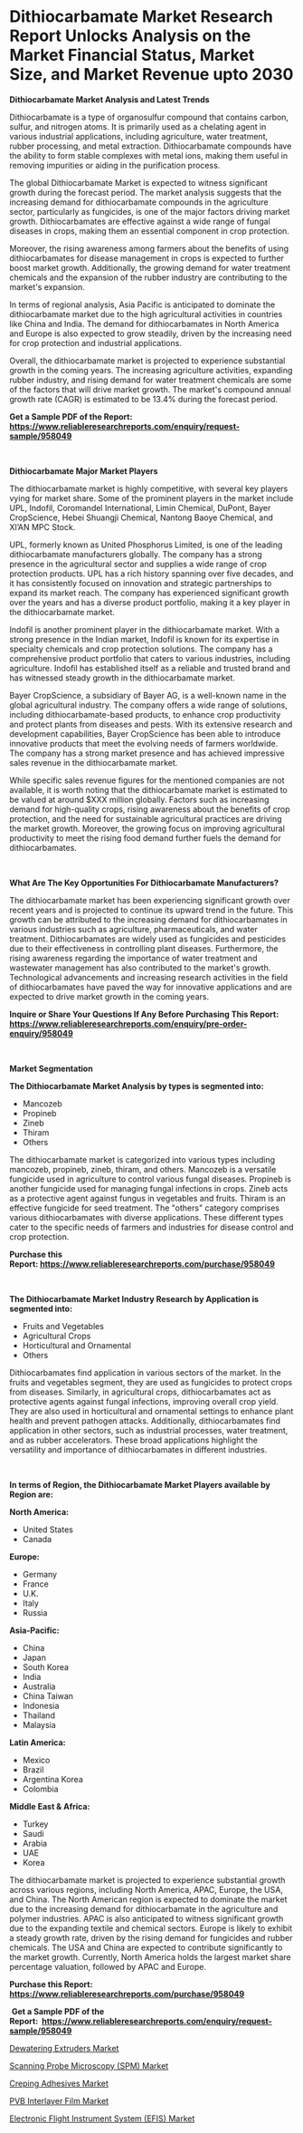 <p><h1>Dithiocarbamate Market Research Report Unlocks Analysis on the Market Financial Status, Market Size, and Market Revenue upto 2030</h1></p><p><strong>Dithiocarbamate Market Analysis and Latest Trends</strong></p>
<p><p>Dithiocarbamate is a type of organosulfur compound that contains carbon, sulfur, and nitrogen atoms. It is primarily used as a chelating agent in various industrial applications, including agriculture, water treatment, rubber processing, and metal extraction. Dithiocarbamate compounds have the ability to form stable complexes with metal ions, making them useful in removing impurities or aiding in the purification process.</p><p>The global Dithiocarbamate Market is expected to witness significant growth during the forecast period. The market analysis suggests that the increasing demand for dithiocarbamate compounds in the agriculture sector, particularly as fungicides, is one of the major factors driving market growth. Dithiocarbamates are effective against a wide range of fungal diseases in crops, making them an essential component in crop protection.</p><p>Moreover, the rising awareness among farmers about the benefits of using dithiocarbamates for disease management in crops is expected to further boost market growth. Additionally, the growing demand for water treatment chemicals and the expansion of the rubber industry are contributing to the market's expansion.</p><p>In terms of regional analysis, Asia Pacific is anticipated to dominate the dithiocarbamate market due to the high agricultural activities in countries like China and India. The demand for dithiocarbamates in North America and Europe is also expected to grow steadily, driven by the increasing need for crop protection and industrial applications.</p><p>Overall, the dithiocarbamate market is projected to experience substantial growth in the coming years. The increasing agriculture activities, expanding rubber industry, and rising demand for water treatment chemicals are some of the factors that will drive market growth. The market's compound annual growth rate (CAGR) is estimated to be 13.4% during the forecast period.</p></p>
<p><strong>Get a Sample PDF of the Report:&nbsp; <a href="https://www.reliableresearchreports.com/enquiry/request-sample/958049">https://www.reliableresearchreports.com/enquiry/request-sample/958049</a></strong></p>
<p>&nbsp;</p>
<p><strong>Dithiocarbamate Major Market Players</strong></p>
<p><p>The dithiocarbamate market is highly competitive, with several key players vying for market share. Some of the prominent players in the market include UPL, Indofil, Coromandel International, Limin Chemical, DuPont, Bayer CropScience, Hebei Shuangji Chemical, Nantong Baoye Chemical, and XI’AN MPC Stock.</p><p>UPL, formerly known as United Phosphorus Limited, is one of the leading dithiocarbamate manufacturers globally. The company has a strong presence in the agricultural sector and supplies a wide range of crop protection products. UPL has a rich history spanning over five decades, and it has consistently focused on innovation and strategic partnerships to expand its market reach. The company has experienced significant growth over the years and has a diverse product portfolio, making it a key player in the dithiocarbamate market.</p><p>Indofil is another prominent player in the dithiocarbamate market. With a strong presence in the Indian market, Indofil is known for its expertise in specialty chemicals and crop protection solutions. The company has a comprehensive product portfolio that caters to various industries, including agriculture. Indofil has established itself as a reliable and trusted brand and has witnessed steady growth in the dithiocarbamate market.</p><p>Bayer CropScience, a subsidiary of Bayer AG, is a well-known name in the global agricultural industry. The company offers a wide range of solutions, including dithiocarbamate-based products, to enhance crop productivity and protect plants from diseases and pests. With its extensive research and development capabilities, Bayer CropScience has been able to introduce innovative products that meet the evolving needs of farmers worldwide. The company has a strong market presence and has achieved impressive sales revenue in the dithiocarbamate market.</p><p>While specific sales revenue figures for the mentioned companies are not available, it is worth noting that the dithiocarbamate market is estimated to be valued at around $XXX million globally. Factors such as increasing demand for high-quality crops, rising awareness about the benefits of crop protection, and the need for sustainable agricultural practices are driving the market growth. Moreover, the growing focus on improving agricultural productivity to meet the rising food demand further fuels the demand for dithiocarbamates.</p></p>
<p>&nbsp;</p>
<p><strong>What Are The Key Opportunities For Dithiocarbamate Manufacturers?</strong></p>
<p><p>The dithiocarbamate market has been experiencing significant growth over recent years and is projected to continue its upward trend in the future. This growth can be attributed to the increasing demand for dithiocarbamates in various industries such as agriculture, pharmaceuticals, and water treatment. Dithiocarbamates are widely used as fungicides and pesticides due to their effectiveness in controlling plant diseases. Furthermore, the rising awareness regarding the importance of water treatment and wastewater management has also contributed to the market's growth. Technological advancements and increasing research activities in the field of dithiocarbamates have paved the way for innovative applications and are expected to drive market growth in the coming years.</p></p>
<p><strong>Inquire or Share Your Questions If Any Before Purchasing This Report: <a href="https://www.reliableresearchreports.com/enquiry/pre-order-enquiry/958049">https://www.reliableresearchreports.com/enquiry/pre-order-enquiry/958049</a></strong></p>
<p>&nbsp;</p>
<p><strong>Market Segmentation</strong></p>
<p><strong>The Dithiocarbamate Market Analysis by types is segmented into:</strong></p>
<p><ul><li>Mancozeb</li><li>Propineb</li><li>Zineb</li><li>Thiram</li><li>Others</li></ul></p>
<p><p>The dithiocarbamate market is categorized into various types including mancozeb, propineb, zineb, thiram, and others. Mancozeb is a versatile fungicide used in agriculture to control various fungal diseases. Propineb is another fungicide used for managing fungal infections in crops. Zineb acts as a protective agent against fungus in vegetables and fruits. Thiram is an effective fungicide for seed treatment. The "others" category comprises various dithiocarbamates with diverse applications. These different types cater to the specific needs of farmers and industries for disease control and crop protection.</p></p>
<p><strong>Purchase this Report:&nbsp;<a href="https://www.reliableresearchreports.com/purchase/958049">https://www.reliableresearchreports.com/purchase/958049</a></strong></p>
<p>&nbsp;</p>
<p><strong>The Dithiocarbamate Market Industry Research by Application is segmented into:</strong></p>
<p><ul><li>Fruits and Vegetables</li><li>Agricultural Crops</li><li>Horticultural and Ornamental</li><li>Others</li></ul></p>
<p><p>Dithiocarbamates find application in various sectors of the market. In the fruits and vegetables segment, they are used as fungicides to protect crops from diseases. Similarly, in agricultural crops, dithiocarbamates act as protective agents against fungal infections, improving overall crop yield. They are also used in horticultural and ornamental settings to enhance plant health and prevent pathogen attacks. Additionally, dithiocarbamates find application in other sectors, such as industrial processes, water treatment, and as rubber accelerators. These broad applications highlight the versatility and importance of dithiocarbamates in different industries.</p></p>
<p>&nbsp;</p>
<p><strong>In terms of Region, the Dithiocarbamate Market Players available by Region are:</strong></p>
<p>
    <p> <strong> North America: </strong>
        <ul>
            <li>United States</li>
            <li>Canada</li>
        </ul>
        </p> 
    <p> <strong> Europe: </strong>
        <ul>
            <li>Germany</li>
            <li>France</li>
            <li>U.K.</li>
            <li>Italy</li>
            <li>Russia</li>
        </ul>
        </p> 
    <p> <strong> Asia-Pacific: </strong>
        <ul>
            <li>China</li>
            <li>Japan</li>
            <li>South Korea</li>
            <li>India</li>
            <li>Australia</li>
            <li>China Taiwan</li>
            <li>Indonesia</li>
            <li>Thailand</li>
            <li>Malaysia</li>
        </ul>
        </p> 
    <p> <strong> Latin America: </strong>
        <ul>
            <li>Mexico</li>
            <li>Brazil</li>
            <li>Argentina Korea</li>
            <li>Colombia</li>
        </ul>
        </p> 
    <p> <strong> Middle East & Africa: </strong>
        <ul>
            <li>Turkey</li>
            <li>Saudi</li>
            <li>Arabia</li>
            <li>UAE</li>
            <li>Korea</li>
        </ul>
    </p>
    </p>
<p><p>The dithiocarbamate market is projected to experience substantial growth across various regions, including North America, APAC, Europe, the USA, and China. The North American region is expected to dominate the market due to the increasing demand for dithiocarbamate in the agriculture and polymer industries. APAC is also anticipated to witness significant growth due to the expanding textile and chemical sectors. Europe is likely to exhibit a steady growth rate, driven by the rising demand for fungicides and rubber chemicals. The USA and China are expected to contribute significantly to the market growth. Currently, North America holds the largest market share percentage valuation, followed by APAC and Europe.</p></p>
<p><strong>Purchase this Report: <a href="https://www.reliableresearchreports.com/purchase/958049">https://www.reliableresearchreports.com/purchase/958049</a></strong></p>
<p>&nbsp;<strong>Get a Sample PDF of the Report:&nbsp;&nbsp;<a href="https://www.reliableresearchreports.com/enquiry/request-sample/958049">https://www.reliableresearchreports.com/enquiry/request-sample/958049</a></strong></p>
<p><strong></strong></p>
<p><p><a href="https://medium.com/@chiragreportprime2/dewatering-extruders-market-comprehensive-assessment-by-type-application-and-geography-1a9fc8147607">Dewatering Extruders Market</a></p><p><a href="https://medium.com/@chiragreportprime1/scanning-probe-microscopy-spm-market-exploring-market-share-market-trends-and-future-growth-34681e47f7b8">Scanning Probe Microscopy (SPM) Market</a></p><p><a href="https://github.com/mahnoor2003/Market-Research-Report-List-1/blob/main/creping-adhesives-market.md">Creping Adhesives Market</a></p><p><a href="https://github.com/abdelrhmankishk22/Market-Research-Report-List-1/blob/main/pvb-interlayer-film-market.md">PVB Interlayer Film Market</a></p><p><a href="https://medium.com/@jeremybates83/electronic-flight-instrument-system-efis-market-report-reveals-the-latest-trends-and-growth-d096fe556483">Electronic Flight Instrument System (EFIS) Market</a></p></p>